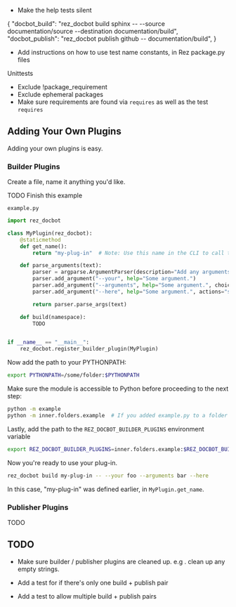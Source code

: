 - Make the help tests silent


{
	"docbot_build": "rez_docbot build sphinx -- --source documentation/source --destination documentation/build",
	"docbot_publish": "rez_docbot publish github -- documentation/build",
}


- Add instructions on how to use test name constants, in Rez package.py files


Unittests
 - Exclude !package_requirement
 - Exclude ephemeral packages
 - Make sure requirements are found via `requires` as well as the test `requires`


## Adding Your Own Plugins
Adding your own plugins is easy.


### Builder Plugins
Create a file, name it anything you'd like.

TODO Finish this example

`example.py`
```python
import rez_docbot

class MyPlugin(rez_docbot):
	@staticmethod
	def get_name():
		return "my-plug-in"  # Note: Use this name in the CLI to call this plug-in

	def parse_arguments(text):
		parser = argparse.ArgumentParser(description="Add any arguments you'd like, here")
		parser.add_argument("--your", help="Some argument.")
		parser.add_argument("--arguments", help="Some argument.", choices=("bar", "another"))
		parser.add_argument("--here", help="Some argument.", actions="store_true")

		return parser.parse_args(text)

	def build(namespace):
		TODO


if __name__ == "__main__":
	rez_docbot.register_builder_plugin(MyPlugin)
```

Now add the path to your PYTHONPATH:

```bash
export PYTHONPATH=/some/folder:$PYTHONPATH
```

Make sure the module is accessible to Python before proceeding to the next step:


```bash
python -m example
python -m inner.folders.example  # If you added example.py to a folder like /some/folder/inner/folders/example.py
```

Lastly, add the path to the `REZ_DOCBOT_BUILDER_PLUGINS` environment variable

```bash
export REZ_DOCBOT_BUILDER_PLUGINS=inner.folders.example:$REZ_DOCBOT_BUILDER_PLUGINS
```

Now you're ready to use your plug-in.

```bash
rez_docbot build my-plug-in -- --your foo --arguments bar --here
```

In this case, "my-plug-in" was defined earlier, in `MyPlugin.get_name`.


### Publisher Plugins
TODO



## TODO
- Make sure builder / publisher plugins are cleaned up. e.g .
  clean up any empty strings.

 - Add a test for if there's only one build + publish pair
 - Add a test to allow multiple build + publish pairs
